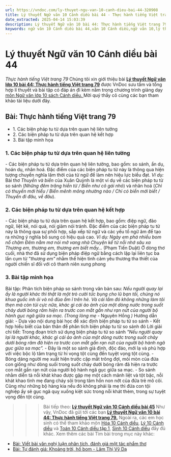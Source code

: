 ```yaml
---
url: https://vndoc.com/ly-thuyet-ngu-van-10-canh-dieu-bai-44-320908
title: Lý thuyết Ngữ văn 10 Cánh diều bài 44 - Thực hành tiếng Việt trang 79 - VnDoc.com
date_extracted: 2025-04-14 15:03:39
description: Lý thuyết Ngữ văn 10 bài 44: Thực hành tiếng Việt trang 79 sách Cánh diều được VnDoc sưu tầm và giới thiệu  để tham khảo chuẩn bị cho bài giảng học kì mới sắp tới đây của mình.
keywords: ngữ văn 10 Cánh diều bài 44,văn 10 Cánh diều,ngữ văn 10,lý thuyết văn 10 Cánh diều bài 44,kiến thức trọng tâm môn ngữ văn 10,lý thuyết ngữ văn 10 CD,ngữ văn lớp 10,ôn tập lý thuyết văn lớp 10,lý thuyết môn ngữ văn 10,lý thuyết văn 10 CD,bài Thực hành tiếng Việt trang 79,trắc nghiệm ngữ văn 10 CD
---
```


# Lý thuyết Ngữ văn 10 Cánh diều bài 44
 _Thực hành tiếng Việt trang 79_
Chúng tôi xin giới thiệu bài **[Lý thuyết Ngữ văn lớp 10 bài 44: Thực hành tiếng Việt trang 79](<https://vndoc.com/ly-thuyet-ngu-van-10-canh-dieu-bai-44-320908>)** được VnDoc sưu tầm và tổng hợp lí thuyết và bài tập có đáp án đi kèm nằm trong chương trình giảng dạy [môn Ngữ văn lớp 10 sách Cánh diều. ](<https://vndoc.com/ngu-van-10-canh-dieu-tap1>)Mời quý thầy cô cùng các bạn tham khảo tài liệu dưới đây.
## Bài: Thực hành tiếng Việt trang 79
  * 1\. Các biện pháp tu từ dựa trên quan hệ liên tưởng
  * 2\. Các biện pháp tu từ dựa trên quan hệ kết hợp
  * 3\. Bài tập minh họa

### 1\. Các biện pháp tu từ dựa trên quan hệ liên tưởng
\- Các biện pháp tu từ dựa trên quan hệ liên tưởng, bao gồm: so sánh, ẩn dụ, hoán dụ, nhân hoá. Đặc điểm của các biện pháp tu từ này là thông qua hiện tượng chuyển nghĩa lâm thời của từ ngữ để làm nên hiệu lực biểu đạt.
_Ví dụ:_
Bài thơ _Thuyền và biển_ của Xuân Quỳnh là một ví dụ về các biện pháp tu từ so sánh \(_Những đêm trăng hiền từ / Biển như cô gái nhỏ_\) và nhân hoá \(_Chỉ có thuyền mới hiểu / Biển mênh mông nhường nào / Chỉ có biển mới biết / Thuyền đi đâu, về đâu_\).
### 2\. Các biện pháp tu từ dựa trên quan hệ kết hợp
\- Các biện pháp tu từ dựa trên quan hệ kết hợp, bao gồm: điệp ngữ, đảo ngữ, liệt kê, nói quá, nói giảm nói tránh. Đặc điểm của các biện pháp tu từ này là thông qua sự phối hợp, sắp xếp từ ngữ và các yếu tố ngữ âm để tạo ra những ý nghĩa bổ sung có hiệu quả cao.
_Ví dụ:_
_Ngày em phá nhiều bom nổ chậm_
 _Đêm nằm mơ nói mở vang nhà_
 _Chuyện kể từ nỗi nhớ sâu xa_
 _Thương em, thương em, thương em biết mấy..._
\(Phạm Tiến Duật\)
Ở dòng thơ cuối, nhà thơ đã sử dụng biện pháp điệp ngữ bằng cách lặp lại liên tục ba lần cụm từ "_thương em"_ nhằm thể hiện tình cảm yêu thương tha thiết của người chiến sĩ đối với cô thanh niên xung phong
### 3\. Bài tập minh họa
Bài tập: Phân tích biện pháp so sánh trong văn bản sau:
_Nếu người quay lại ấy là người khác thì thật là một trò cười tức bụng cho lũ bạn tôi, chúng nó khua guốc inh ỏi và nô đùa ầm ĩ trên hè. Và cái lầm đó không những làm tôi thẹn mà còn tủi cực nữa, khác gì cái ảo ảnh của một dòng nước trong suốt chảy dưới bóng râm hiện ra trước con mắt gần như rạn nứt của người bộ hành gục ngã giữa sa mạc._
_\(Trong lòng mẹ_ \- Nguyên Hồng _\)_
Hướng dẫn giải:
\- Dựa vào nội dung bài học để xác định biện pháp tu từ so sánh
\- Kết hợp hiểu biết của bản thân để phân tích biện pháp tu từ so sánh đó
Lời giải chi tiết:
Trong đoạn trích sử dụng biện pháp tu từ so sánh _"Nếu người quay lại là người khác, khác gì cái ảo ảnh của một dòng nước trong suốt chảy dưới bóng râm đã hiện ra trước con mắt gần rạn nứt của người bộ hành ngã gục giữa sa mạc”._
\- Đây là một so sánh giả định, độc đáo, mới lạ và phù hợp với việc bộc lộ tâm trạng từ hi vọng tột cùng đến tuyệt vọng tột cùng.
\- Bóng dáng người mẹ xuất hiện trước cặp mắt trông đợi, mỏi mòn của đứa con giống như dòng suối trong suốt chảy dưới bóng râm đã hiện ra trước con mắt gần rạn nứt của người bộ hành ngã gục giữa sa mạc.
\- So sánh nhằm diễn tả nỗi khát khao được gặp mẹ một cách mãnh liệt và tột bậc, nỗi khát khao tình mẹ đang cháy sôi trong tâm hồn non nớt của đứa trẻ mô côi. Cũng như những bộ hàng kia nếu đó không phải là mẹ thì đứa con tội nghiệp ấy sẽ gục ngã quỵ xuống kiệt sức trong nỗi khát thèm, trong sự tuyệt vọng đến tột cùng.
>>> Bài tiếp theo: [**Lý thuyết Ngữ văn 10 Cánh diều bài 45**](<https://vndoc.com/ly-thuyet-ngu-van-10-canh-dieu-bai-45-320909>)
Như vậy, VnDoc đã gửi tới các bạn **[Lý thuyết Ngữ văn 10 bài 44: Thực hành tiếng Việt trang 79.](<https://vndoc.com/ly-thuyet-ngu-van-10-canh-dieu-bai-44-320908>)** Ngoài ra, các em học sinh có thể tham khảo môn [Hóa 10 Cánh diều](<https://vndoc.com/hoa-10-canh-dieu>), [Lý 10 Cánh diều](<https://vndoc.com/vat-ly-10-canh-dieu>) và [Toán 10 Cánh diều tập 1](<https://vndoc.com/toan-10-canh-dieu-tap1>), [Sinh 10 Cánh diều](<https://vndoc.com/sinh-hoc-10-canh-dieu>) đầy đủ khác.
Xem thêm các bài Tìm bài trong mục này khác:
  * [Bài: Viết bài văn nghị luận phân tích, đánh giá một tác phẩm thơ](</ly-thuyet-ngu-van-10-canh-dieu-bai-45-320909>)
  * [Bài: Tự đánh giá: Khoảng trời, hố bom - Lâm Thị Vỹ Dạ](</ly-thuyet-ngu-van-10-canh-dieu-bai-46-320910>)

